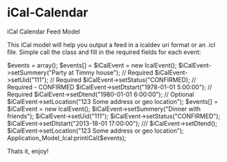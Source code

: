 iCal-Calendar
=============

iCal Calendar Feed Model

This iCal model will help you output a feed in a icaldev uri format or an .icl file. Simple call the class and fill in the required fields for each event:

$events = array();
$events[] = $iCalEvent = new IcalEvent();
  $iCalEvent->setSummery("Party at Timmy house"); // Required
  $iCalEvent->setUid("111"); // Required
  $iCalEvent->setStatus("CONFIRMED); // Required - CONFIRMED
  $iCalEvent->setDtstart("1978-01-01 5:00:00"); // Required
  $iCalEvent->setDtend("1980-01-01 6:00:00"); // Optional
  $iCalEvent->setLocation("123 Some address or geo location");
$events[] = $iCalEvent = new IcalEvent();
  $iCalEvent->setSummery("Dinner with friends");
  $iCalEvent->setUid("111");
  $iCalEvent->setStatus("CONFIRMED");
  $iCalEvent->setDtstart("2013-18-01 17:00:00");
  /// $iCalEvent->setDtend();
  $iCalEvent->setLocation("123 Some address or geo location");
Application_Model_Ical:printiCal($events);



Thats it, enjoy!
